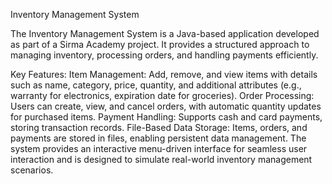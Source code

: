 Inventory Management System

The Inventory Management System is a Java-based application developed as part of a Sirma Academy project. It provides a structured approach to managing inventory, processing orders, and handling payments efficiently.

Key Features:
Item Management: Add, remove, and view items with details such as name, category, price, quantity, and additional attributes (e.g., warranty for electronics, expiration date for groceries).
Order Processing: Users can create, view, and cancel orders, with automatic quantity updates for purchased items.
Payment Handling: Supports cash and card payments, storing transaction records.
File-Based Data Storage: Items, orders, and payments are stored in files, enabling persistent data management.
The system provides an interactive menu-driven interface for seamless user interaction and is designed to simulate real-world inventory management scenarios.
